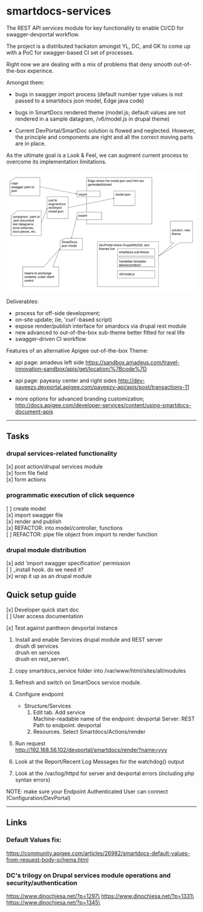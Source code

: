 # smartdocs-services
The REST API services module for key functionality to enable CI/CD for swagger-devportal workflow.

The project is a distributed hackaton amongst YL, DC, and GK to come up with a PoC 
for swagger-based CI set of processes. 

Right now we are dealing with a mix of problems that deny smooth out-of-the-box 
experince.

Amongst them:
- bugs in swagger import process (default number type values is not passed
 to a smartdocs json model, Edge java code)

- bugs in SmartDocs rendered theme (model.js; default values are not rendered
 in a sample datagram, /v6/model.js in drupal theme)

- Current DevPortal/SmartDoc solution is flowed and neglected. However, 
the principle and components are right and all the correct moving parts are in place.

As the ultimate goal is a Look & Feel, we can augment current process 
to overcome its implementation limitations.

![solution](docs/smartdocs-ci-solution.png)

Deliverables:

* process for off-side development; 
* on-site update; (ie, 'curl'-based script)
* expose render/publish interface for smardocs via drupal rest module
* new advanced to out-of-the-box sub-theme better fitted for real life
* swagger-driven CI workflow

Features of an alternative Apigee out-of-the-box Theme:
- api page: amadeus left side https://sandbox.amadeus.com/travel-innovation-sandbox/apis/get/location/%7Bcode%7D

- api page: payeasy center and right sides
http://dev-payeezy.devportal.apigee.com/payeezy-api/apis/post/transactions-11

- more options for advanced branding customization; 
http://docs.apigee.com/developer-services/content/using-smartdocs-document-apis

---

## Tasks

### drupal services-related functionality
[x] post action/drupal services module  
[x] form file field  
[x] form actions  

### programmatic execution of click sequence
[ ] create model  
[x] import swagger file  
[x] render and publish  
[x] REFACTOR: into model/controller, functions  
[ ] REFACTOR: pipe file object from import to render function  

### drupal module distribution
[x] add 'import swagger specification' permission  
[ ] _install hook. do we need it?  
[x] wrap it up as an drupal module  

## Quick setup guide
[x] Developer quick start doc  
[ ] User access documentation  
  
[x] Test against pantheon devportal instance  


1. Install and enable Services drupal module and REST server\
drush dl services\
drush en services\
drush en rest_server\

1. copy smartdocs_service folder into /var/www/html/sites/all/modules
1. Refresh and switch on SmartDocs service module.

1. Configure endpoint
    * Structure/Services
        1. Edit tab. Add service \
            Machine-readable name of the endpoint: devportal
            Server: REST
            Path to endpoint: devportal
        1. Resources. Select Smartdocs/Actions/render
1. Run request \
http://192.168.56.102/devportal/smartdocs/render?name=yyy
1. Look at the Report/Recent Log Messages for the watchdog() output
1. Look at the /var/log/httpd for server and devportal errors (including php syntax errors)

NOTE: make sure your Endpoint Authenticated User can connect (Configuration/DevPortal)

---
## Links

### Default Values fix: 
https://community.apigee.com/articles/26982/smartdocs-default-values-from-request-body-schema.html

### DC's trilogy on Drupal services module operations and security/authentication
https://www.dinochiesa.net/?p=1297\
https://www.dinochiesa.net/?p=1331\
https://www.dinochiesa.net/?p=1345\


